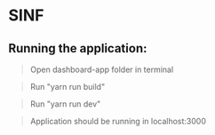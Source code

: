 # SINF

## Running the application:

> Open dashboard-app folder in terminal

> Run "yarn run build"

> Run "yarn run dev"

> Application should be running in localhost:3000
